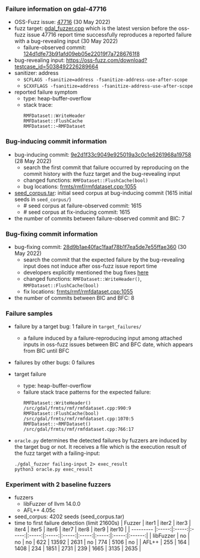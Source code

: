 ### Failure information on gdal-47716
- OSS-Fuzz issue: [47716](https://bugs.chromium.org/p/oss-fuzz/issues/detail?id=8000) (30 May 2022) 
- fuzz target: [gdal_fuzzer.cpp](https://github.com/OSGeo/gdal/blob/124d1dfe73b91afd09eb05e22019f7a7286761f8/fuzzers/gdal_fuzzer.cpp) which is the latest version before the oss-fuzz issue 47716 report time successfully reproduces a reported failure with a bug-revealing input (30 May 2022)
    - failure-observed commit: [124d1dfe73b91afd09eb05e22019f7a7286761f8 ](https://github.com/OSGeo/gdal/commit/124d1dfe73b91afd09eb05e22019f7a7286761f8) 
- bug-revealing input: https://oss-fuzz.com/download?testcase_id=5038492226289664
- sanitizer: address
    - `$CFLAGS -fsanitize=address -fsanitize-address-use-after-scope`
    - `$CXXFLAGS -fsanitize=address -fsanitize-address-use-after-scope`
- reported failure symptom 
    - type: heap-buffer-overflow  
    - stack trace:  
		```
        RMFDataset::WriteHeader   
        RMFDataset::FlushCache   
        RMFDataset::~RMFDataset
		```

### Bug-inducing commit information
- bug-inducing commit: [9e2d1f33c9049e925019a3c0c1e6261968a19758](https://github.com/OSGeo/gdal/commit/9e2d1f33c9049e925019a3c0c1e6261968a19758) (28 May 2022)
    - search the first commit that failure occurred by reproducing on the commit history with the fuzz target and the bug-revealing input
    - changed functions: `RMFDataset::FlushCache(bool)`
    - bug locations: [frmts/rmf/rmfdataset.cpp:1055](https://github.com/OSGeo/gdal/commit/9e2d1f33c9049e925019a3c0c1e6261968a19758#diff-25464b5772bae2aa5a78a46f48ce9c49578c6760d77d80f1cc684444a9f39103R1055) 
- [seed_corpus.tar](https://drive.google.com/file/d/1ZpzLUy8mcbzgiAzOCrSEvzAghFA3cx_2/view?usp=share_link): initial seed corpus at bug-inducing commit (1615 initial seeds in `seed_corpus/`)
	- \# seed corpus at failure-observed commit: 1615
	- \# seed corpus at fix-inducing commit: 1615
- the number of commits between failure-observed commit and BIC: 7

### Bug-fixing commit information
- bug-fixing commit: [28d9b1ae40fac1faaf78b1f7ea5de7e55ffae360](https://github.com/OSGeo/gdal/commit/28d9b1ae40fac1faaf78b1f7ea5de7e55ffae360) (30 May 2022)
    - search the commit that the expected failure by the bug-revealing input does not induce after oss-fuzz issue report time
    - developers explicitly mentioned the bug fixes [here](https://github.com/OSGeo/gdal/commit/28d9b1ae40fac1faaf78b1f7ea5de7e55ffae360) 
    - changed functions: `RMFDataset::WriteHeader()`, `RMFDataset::FlushCache(bool)` 
    - fix locations: [frmts/rmf/rmfdataset.cpp:1055](https://github.com/OSGeo/gdal/commit/28d9b1ae40fac1faaf78b1f7ea5de7e55ffae360#diff-25464b5772bae2aa5a78a46f48ce9c49578c6760d77d80f1cc684444a9f39103R1055)  
- the number of commits between BIC and BFC: 8

### Failure samples
- failure by a target bug: 1 failure in `target_failures/`
    - a failure induced by a failure-reproducing input among attached inputs in oss-fuzz issues between BIC and BFC date, which appears from BIC until BFC
- failures by other bugs: 0 failures

- target failure 
    - type: heap-buffer-overflow  
    - failure stack trace patterns for the expected failure:  
		```
        RMFDataset::WriteHeader() /src/gdal/frmts/rmf/rmfdataset.cpp:990:9  
        RMFDataset::FlushCache(bool) /src/gdal/frmts/rmf/rmfdataset.cpp:1070:5  
        RMFDataset::~RMFDataset() /src/gdal/frmts/rmf/rmfdataset.cpp:766:17
		```

- `oracle.py` determines the detected failures by fuzzers are induced by the target bug or not. It receives a file which is the execution result of the fuzz target with a failing-input:  
	```
	./gdal_fuzzer failing-input 2> exec_result
	python3 oracle.py exec_result
	```

### Experiment with 2 baseline fuzzers 
- fuzzers
    - libFuzzer of llvm 14.0.0
    - AFL++ 4.05c
- seed_corpus: 4202 seeds (seed_corpus.tar)
- time to first failure detection (limit 21600s)
    |   Fuzzer  | iter1 | iter2 | iter3 | iter4 | iter5 | iter6 | iter7 | iter8 | iter9 | iter10 |
    | --------- |:-----:|:-----:|:-----:|:-----:|:-----:|:-----:|:-----:|:-----:|:-----:|:------:|
    | libFuzzer |   no  |   no  |   no  |   622 | 13592 |  2631 |   no  |   774 |  5106 |   no   |
    |   AFL++   |   255 |   164 |  1408 |   234 |  1851 |  2731 |   239 |  1665 |  3135 |  2635  |

